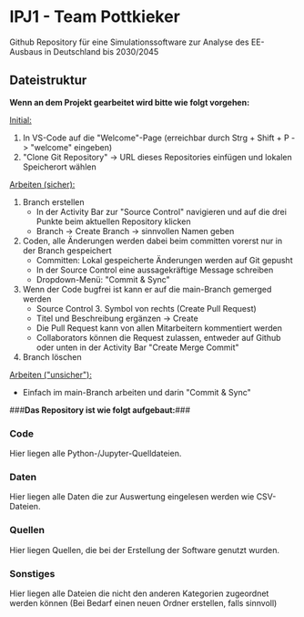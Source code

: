 # IPJ1 - Team Pottkieker

Github Repository für eine Simulationssoftware zur Analyse des EE-Ausbaus in Deutschland bis 2030/2045

## Dateistruktur

**Wenn an dem Projekt gearbeitet wird bitte wie folgt vorgehen:**

<ins>Initial:</ins>
1. In VS-Code auf die "Welcome"-Page (erreichbar durch Strg + Shift + P -> "welcome" eingeben)
2. "Clone Git Repository" -> URL dieses Repositories einfügen und lokalen Speicherort wählen

<ins>Arbeiten (sicher):</ins>
1. Branch erstellen
    * In der Activity Bar zur "Source Control" navigieren und auf die drei Punkte beim aktuellen Repository klicken
    * Branch -> Create Branch -> sinnvollen Namen geben
2. Coden, alle Änderungen werden dabei beim committen vorerst nur in der Branch gespeichert
    * Committen: Lokal gespeicherte Änderungen werden auf Git gepusht
    * In der Source Control eine aussagekräftige Message schreiben
    * Dropdown-Menü: "Commit & Sync"
3. Wenn der Code bugfrei ist kann er auf die main-Branch gemerged werden
    * Source Control 3. Symbol von rechts (Create Pull Request)
    * Titel und Beschreibung ergänzen -> Create
    * Die Pull Request kann von allen Mitarbeitern kommentiert werden
    * Collaborators können die Request zulassen, entweder auf Github oder unten in der Activity Bar "Create Merge Commit"
4. Branch löschen

<ins>Arbeiten ("unsicher"):</ins>
* Einfach im main-Branch arbeiten und darin "Commit & Sync" 


###**Das Repository ist wie folgt aufgebaut:**###

### Code

Hier liegen alle Python-/Jupyter-Quelldateien.

### Daten

Hier liegen alle Daten die zur Auswertung eingelesen werden wie CSV-Dateien.

### Quellen

Hier liegen Quellen, die bei der Erstellung der Software genutzt wurden.

### Sonstiges

Hier liegen alle Dateien die nicht den anderen Kategorien zugeordnet werden können (Bei Bedarf einen neuen Ordner erstellen, falls sinnvoll)
